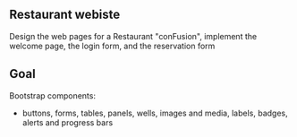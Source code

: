 ## Restaurant webiste
Design the web pages for a Restaurant "conFusion", implement the welcome page, the login form, and the reservation form

## Goal
Bootstrap components:
* buttons, forms, tables, panels, wells, images and media, labels, badges, alerts and progress bars
